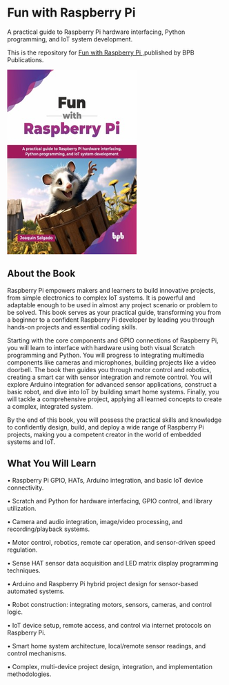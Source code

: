 # Fun with Raspberry Pi

A practical guide to Raspberry Pi hardware interfacing, Python programming, and IoT system development.

This is the repository for [Fun with Raspberry Pi
](https://bpbonline.com/products/fun-with-raspberry-pi?variant=44525198803144),published by BPB Publications.

<img src="9789365894219.jpg">

## About the Book
Raspberry Pi empowers makers and learners to build innovative projects, from simple electronics to complex IoT systems. It is powerful and adaptable enough to be used in almost any project scenario or problem to be solved. This book serves as your practical guide, transforming you from a beginner to a confident Raspberry Pi developer by leading you through hands-on projects and essential coding skills. 

Starting with the core components and GPIO connections of Raspberry Pi, you will learn to interface with hardware using both visual Scratch programming and Python. You will progress to integrating multimedia components like cameras and microphones, building projects like a video doorbell. The book then guides you through motor control and robotics, creating a smart car with sensor integration and remote control. You will explore Arduino integration for advanced sensor applications, construct a basic robot, and dive into IoT by building smart home systems. Finally, you will tackle a comprehensive project, applying all learned concepts to create a complex, integrated system.

By the end of this book, you will possess the practical skills and knowledge to confidently design, build, and deploy a wide range of Raspberry Pi projects, making you a competent creator in the world of embedded systems and IoT. 

## What You Will Learn
• Raspberry Pi GPIO, HATs, Arduino integration, and basic IoT device connectivity.

• Scratch and Python for hardware interfacing, GPIO control, and library utilization.

• Camera and audio integration, image/video processing, and recording/playback systems.

• Motor control, robotics, remote car operation, and sensor-driven speed regulation.

• Sense HAT sensor data acquisition and LED matrix display programming techniques.

• Arduino and Raspberry Pi hybrid project design for sensor-based automated systems.

• Robot construction: integrating motors, sensors, cameras, and control logic.

• IoT device setup, remote access, and control via internet protocols on Raspberry Pi.

• Smart home system architecture, local/remote sensor readings, and control mechanisms.

• Complex, multi-device project design, integration, and implementation methodologies.
